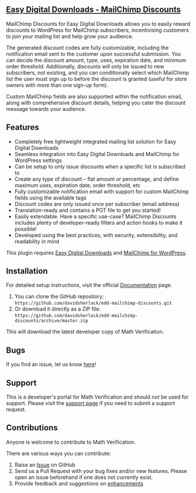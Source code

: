 ## [Easy Digital Downloads - MailChimp Discounts](https://sellcomet.com/downloads/mailchimp-discounts/)

MailChimp Discounts for Easy Digital Downloads allows you to easily reward discounts to WordPress for MailChimp subscribers, incentivising customers to join your mailing list and help grow your audience.

The generated discount codes are fully customizable, including the notification email sent to the customer upon successful submission. You can decide the discount amount, type, uses, expiration date, and minimum order threshold. Additionally, discounts will only be issued to new subscribers, not existing, and you can conditionally select which MailChimp list the user must sign up to before the discount is granted (useful for store owners with more than one sign-up form).

Custom MailChimp fields are also supported within the notification email, along with comprehensive discount details, helping you cater the discount message towards your audience.

## Features

* Completely free lightweight integrated mailing list solution for Easy Digital Downloads
* Seamless integration into Easy Digital Downloads and MailChimp for WordPress settings
* Can be setup to only issue discounts when a specific list is subscribed to
* Create any type of discount – flat amount or percentage, and define maximum uses, expiration date, order threshold, etc
* Fully customizable notification email with support for custom MailChimp fields using the available tags
* Discount codes are only issued once per subscriber (email address)
* Translation-ready and contains a POT file to get you started!
* Easily extendable. Have a specific use-case? MailChimp Discounts includes plenty of developer-ready filters and action hooks to make it possible!
* Developed using the best practices, with security, extensibility, and readability in mind

This plugin requires [Easy Digital Downloads](http://wordpress.org/extend/plugins/easy-digital-downloads/) and [MailChimp for WordPress](https://en-gb.wordpress.org/plugins/mailchimp-for-wp/).

## Installation

For detailed setup instructions, visit the official [Documentation](https://sellcomet.com) page.

1. You can clone the GitHub repository: `https://github.com/davidsherlock/edd-mailchimp-discounts.git`
2. Or download it directly as a ZIP file: `https://github.com/davidsherlock/edd-mailchimp-discounts/archive/master.zip`

This will download the latest developer copy of Math Verification.

## Bugs
If you find an issue, let us know [here](https://github.com/davidsherlock/edd-mailchimp-discounts/issues?state=open)!

## Support
This is a developer's portal for Math Verification and should _not_ be used for support. Please visit the [support page](https://sellcomet.com/contact/) if you need to submit a support request.

## Contributions
Anyone is welcome to contribute to Math Verification.

There are various ways you can contribute:

1. Raise an [Issue](https://github.com/davidsherlock/edd-mailchimp-discounts/issues) on GitHub
2. Send us a Pull Request with your bug fixes and/or new features. Please open an issue beforehand if one does not currently exist.
3. Provide feedback and suggestions on [enhancements](https://github.com/davidsherlock/edd-mailchimp-discounts/issues?direction=desc&labels=Enhancement&page=1&sort=created&state=open)

